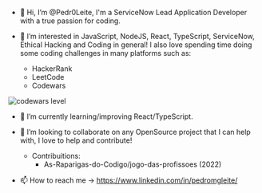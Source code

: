 - 👋 Hi, I’m @Pedr0Leite, I'm a ServiceNow Lead Application Developer with a true passion for coding.

- 👀 I’m interested in JavaScript, NodeJS, React, TypeScript, ServiceNow, Ethical Hacking and Coding in general!
I also love spending time doing some coding challenges in many platforms such as:
  - HackerRank
  - LeetCode
  - Codewars 
 
![codewars level](https://www.codewars.com/users/Pedr0Leite/badges/small)

- 🌱 I’m currently learning/improving React/TypeScript.

- 💞️ I’m looking to collaborate on any OpenSource project that I can help with, I love to help and contribute!
   - Contribuitions:
     - As-Raparigas-do-Codigo/jogo-das-profissoes (2022)

- 📫 How to reach me -> https://www.linkedin.com/in/pedromgleite/



<!---
Pedr0Leite/Pedr0Leite is a ✨ special ✨ repository because its `README.md` (this file) appears on your GitHub profile.
You can click the Preview link to take a look at your changes.
--->
